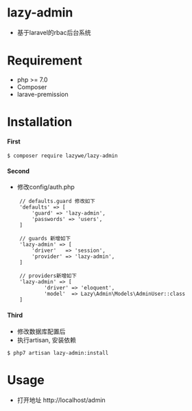 # lazy-admin

- 基于laravel的rbac后台系统

# Requirement

- php >= 7.0
- Composer
- larave-premission

# Installation

#### First
````
$ composer require lazywe/lazy-admin
````

#### Second
- 修改config/auth.php

````
    // defaults.guard 修改如下
    'defaults' => [
        'guard' => 'lazy-admin',
        'passwords' => 'users',
    ]

    // guards 新增如下
    'lazy-admin' => [
        'driver'   => 'session',
        'provider' => 'lazy-admin',
    ]

    // providers新增如下
    'lazy-admin' => [
            'driver' => 'eloquent',
            'model'  => Lazy\Admin\Models\AdminUser::class
    ]
````

#### Third

- 修改数据库配置后
- 执行artisan, 安装依赖

````
$ php7 artisan lazy-admin:install
````

# Usage

- 打开地址 http://localhost/admin